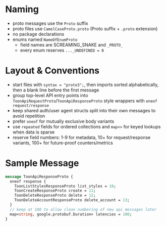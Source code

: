 # Naming

- proto messages use the `Proto` suffix
- proto files use `CamelCaseProto.proto` (Proto suffix + `.proto` extension)
- no package declarations
- enums named `NameOfEnumProto`
  - field names are SCREAMING_SNAKE and `_PROTO_`
  - every enum reserves `..._UNDEFINED = 0`

# Layout & Conventions

- start files with `syntax = "proto3";`, then imports sorted alphabetically, then a blank line before the first message
- group top-level API entry points into `ToonApiRequestProto`/`ToonApiResponseProto` style wrappers with `oneof request/response`
- keep shared auth/user agent structs split into their own messages to avoid repetition
- prefer `oneof` for mutually exclusive body variants
- use `repeated` fields for ordered collections and `map<>` for keyed lookups when data is sparse
- reserve field numbers: 1-9 for metadata, 10+ for request/response variants, 100+ for future-proof counters/metrics

# Sample Message

```proto
message ToonApiResponseProto {
  oneof response {
    ToonListStylesResponseProto list_styles = 10;
    ToonCreateResponseProto create = 11;
    ToonDeleteResponseProto delete = 12;
    ToonDeleteAccountResponseProto delete_account = 13;
  }
  // keep at 100 to allow clean numbering of new api messages later
  map<string, google.protobuf.Duration> latencies = 100;
}
```
